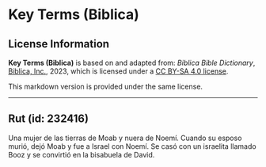 # Key Terms (Biblica)

## License Information

**Key Terms (Biblica)** is based on and adapted from: _Biblica Bible Dictionary_, [Biblica, Inc.](https://www.biblica.com/), 2023, which is licensed under a [CC BY-SA 4.0 license](https://creativecommons.org/licenses/by-sa/4.0/legalcode.en).

This markdown version is provided under the same license.



--------------------------------

## Rut (id: 232416)

Una mujer de las tierras de Moab y nuera de Noemí. Cuando su esposo murió, dejó Moab y fue a Israel con Noemí. Se casó con un israelita llamado Booz y se convirtió en la bisabuela de David.


